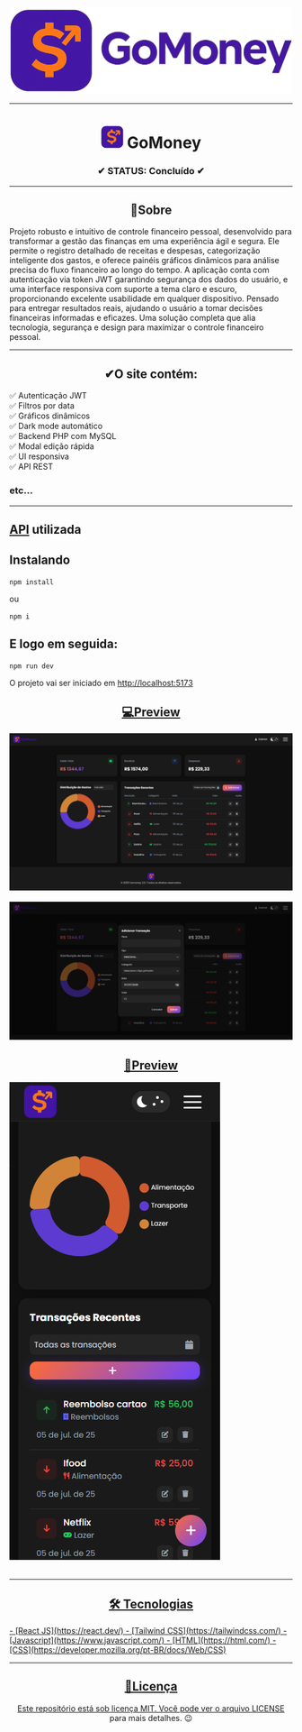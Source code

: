<div align="center">
  <img width="700" src="./public/logotipo_gomoney.webp">
</div>

---

<h1 align="center"><img width="40" src="./public/isotipo_gomoney.webp" /> GoMoney</h1>

<h3 align="center">✔ STATUS: Concluído ✔</h3>

---

<h2 align="center">📖Sobre</h2>

<p align="left">Projeto robusto e intuitivo de controle financeiro pessoal, desenvolvido para transformar a gestão das finanças em uma experiência ágil e segura. Ele permite o registro detalhado de receitas e despesas, categorização inteligente dos gastos, e oferece painéis gráficos dinâmicos para análise precisa do fluxo financeiro ao longo do tempo. A aplicação conta com autenticação via token JWT garantindo segurança dos dados do usuário, e uma interface responsiva com suporte a tema claro e escuro, proporcionando excelente usabilidade em qualquer dispositivo. Pensado para entregar resultados reais, ajudando o usuário a tomar decisões financeiras informadas e eficazes. Uma solução completa que alia tecnologia, segurança e design para maximizar o controle financeiro pessoal.</p>

---

<h2 align="center">✔O site contém:</h2>

✅ Autenticação JWT<br>
✅ Filtros por data<br>
✅ Gráficos dinâmicos<br>
✅ Dark mode automático<br>
✅ Backend PHP com MySQL<br>
✅ Modal edição rápida<br>
✅ UI responsiva<br>
✅ API REST<br>
### etc...
---


<h2><a href='https://github.com/gabriell-c/gomoney-API'/>API</a> utilizada</h2>

<h2>Instalando</h2>

```
npm install
```
ou
```
npm i
```

<h2>E logo em seguida:</h2>

```
npm run dev
```

<p>O projeto vai ser iniciado em <a target="_blank" href='http://localhost:5173/'>http://localhost:5173</p>

<h2 align="center">💻Preview</h2>

<img src="readme_img/GoMoney.png" alt="Previw_desktop1"></img>
<br>
<br>
<img src="readme_img/GoMoney_add.png" alt="Previw_desktop2"></img>

<h2 align="center">📱Preview</h2>

<img src="readme_img/GoMoney_Mobile.png" alt="Previw_mobile"></img>
<br>
<br>

---

<h2 align="center">🛠 Tecnologias</h2>
- [React JS](https://react.dev/)
- [Tailwind CSS](https://tailwindcss.com/)
- [Javascript](https://www.javascript.com/)
- [HTML](https://html.com/)
- [CSS](https://developer.mozilla.org/pt-BR/docs/Web/CSS)

---

<h2 align="center">📝Licença</h2>

<p align="center">
   Este repositório está sob licença MIT. Você pode ver o arquivo <a href="https://github.com/gabriell-c/gomoney2.0/blob/main/LICENSE"> LICENSE</a>
   para mais detalhes. 😉
</p>
